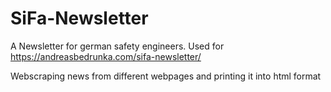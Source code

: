 # SiFa-Newsletter
A Newsletter for german safety engineers. Used for https://andreasbedrunka.com/sifa-newsletter/

Webscraping news from different webpages and printing it into html format
